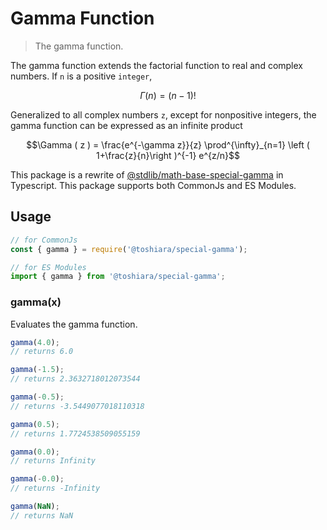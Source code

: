 <!--

@license Apache-2.0

Copyright (c) 2018 The Stdlib Authors.

Licensed under the Apache License, Version 2.0 (the "License");
you may not use this file except in compliance with the License.
You may obtain a copy of the License at

   http://www.apache.org/licenses/LICENSE-2.0

Unless required by applicable law or agreed to in writing, software
distributed under the License is distributed on an "AS IS" BASIS,
WITHOUT WARRANTIES OR CONDITIONS OF ANY KIND, either express or implied.
See the License for the specific language governing permissions and
limitations under the License.

-->

# Gamma Function

> The gamma function.

The gamma function extends the factorial function to real and complex numbers.
If `n` is a positive `integer`,

```math
\Gamma (n) = (n-1)!
```

Generalized to all complex numbers `z`, except for nonpositive integers,
 the gamma function can be expressed as an infinite product

```math
\Gamma ( z ) = \frac{e^{-\gamma z}}{z} \prod^{\infty}_{n=1} \left ( 1+\frac{z}{n}\right )^{-1} e^{z/n}
```


This package is a rewrite of
 [@stdlib/math-base-special-gamma](https://www.npmjs.com/package/@stdlib/math-base-special-gamma)
 in Typescript.
This package supports both CommonJs and ES Modules.

## Usage

``` javascript
// for CommonJs
const { gamma } = require('@toshiara/special-gamma');

// for ES Modules
import { gamma } from '@toshiara/special-gamma';
```

### gamma(x)

Evaluates the gamma function.

```javascript
gamma(4.0);
// returns 6.0

gamma(-1.5);
// returns 2.3632718012073544

gamma(-0.5);
// returns -3.5449077018110318

gamma(0.5);
// returns 1.7724538509055159

gamma(0.0);
// returns Infinity

gamma(-0.0);
// returns -Infinity

gamma(NaN);
// returns NaN
```

